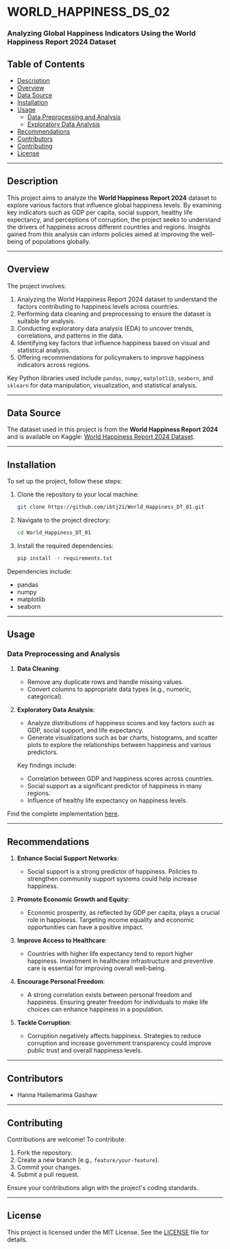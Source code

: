 # WORLD_HAPPINESS_DS_02  
### Analyzing Global Happiness Indicators Using the World Happiness Report 2024 Dataset  

## Table of Contents  
- [Description](#description)  
- [Overview](#overview)  
- [Data Source](#data-source)  
- [Installation](#installation)  
- [Usage](#usage)  
    - [Data Preprocessing and Analysis](#data-preprocessing-and-analysis)  
    - [Exploratory Data Analysis](#exploratory-data-analysis)  
- [Recommendations](#recommendations)  
- [Contributors](#contributors)  
- [Contributing](#contributing)  
- [License](#license)  

___  

## Description  
This project aims to analyze the **World Happiness Report 2024** dataset to explore various factors that influence global happiness levels. By examining key indicators such as GDP per capita, social support, healthy life expectancy, and perceptions of corruption, the project seeks to understand the drivers of happiness across different countries and regions. Insights gained from this analysis can inform policies aimed at improving the well-being of populations globally.  

___  

## Overview  
The project involves:  
1. Analyzing the World Happiness Report 2024 dataset to understand the factors contributing to happiness levels across countries.  
2. Performing data cleaning and preprocessing to ensure the dataset is suitable for analysis.  
3. Conducting exploratory data analysis (EDA) to uncover trends, correlations, and patterns in the data.  
4. Identifying key factors that influence happiness based on visual and statistical analysis.  
5. Offering recommendations for policymakers to improve happiness indicators across regions.  

Key Python libraries used include `pandas`, `numpy`, `matplotlib`, `seaborn`, and `sklearn` for data manipulation, visualization, and statistical analysis.  

___  

## Data Source  
The dataset used in this project is from the **World Happiness Report 2024** and is available on Kaggle: [World Happiness Report 2024 Dataset](https://www.kaggle.com/datasets/unsdsn/world-happiness).  

___  

## Installation  

To set up the project, follow these steps:  

1. Clone the repository to your local machine:  
    ```bash  
    git clone https://github.com/ibtj21/World_Happiness_DT_01.git  
    ```  

2. Navigate to the project directory:  
    ```bash  
    cd World_Happiness_DT_01  
    ```  

3. Install the required dependencies:  
    ```bash  
    pip install -r requirements.txt  
    ```  

Dependencies include:  
- pandas  
- numpy  
- matplotlib  
- seaborn  

___  

## Usage  

### Data Preprocessing and Analysis  
1. **Data Cleaning**:  
   - Remove any duplicate rows and handle missing values.  
   - Convert columns to appropriate data types (e.g., numeric, categorical).  

2. **Exploratory Data Analysis**:  
   - Analyze distributions of happiness scores and key factors such as GDP, social support, and life expectancy.  
   - Generate visualizations such as bar charts, histograms, and scatter plots to explore the relationships between happiness and various predictors.  

   Key findings include:
   - Correlation between GDP and happiness scores across countries.  
   - Social support as a significant predictor of happiness in many regions.  
   - Influence of healthy life expectancy on happiness levels.  

Find the complete implementation [here](https://github.com/ibtj21/World_Happiness_DT_01/blob/main/World_Happiness_Analysis.ipynb).  

___  

## Recommendations  

1. **Enhance Social Support Networks**:  
   - Social support is a strong predictor of happiness. Policies to strengthen community support systems could help increase happiness.  

2. **Promote Economic Growth and Equity**:  
   - Economic prosperity, as reflected by GDP per capita, plays a crucial role in happiness. Targeting income equality and economic opportunities can have a positive impact.  

3. **Improve Access to Healthcare**:  
   - Countries with higher life expectancy tend to report higher happiness. Investment in healthcare infrastructure and preventive care is essential for improving overall well-being.  

4. **Encourage Personal Freedom**:  
   - A strong correlation exists between personal freedom and happiness. Ensuring greater freedom for individuals to make life choices can enhance happiness in a population.  

5. **Tackle Corruption**:  
   - Corruption negatively affects happiness. Strategies to reduce corruption and increase government transparency could improve public trust and overall happiness levels.  

___  

## Contributors  
- Hanna Hailemarima Gashaw  

___  

## Contributing  
Contributions are welcome! To contribute:  
1. Fork the repository.  
2. Create a new branch (e.g., `feature/your-feature`).  
3. Commit your changes.  
4. Submit a pull request.  

Ensure your contributions align with the project's coding standards.  

___  

## License  
This project is licensed under the MIT License. See the [LICENSE](https://github.com/ibtj21/World_Happiness_DT_01/blob/main/LICENSE) file for details.  
